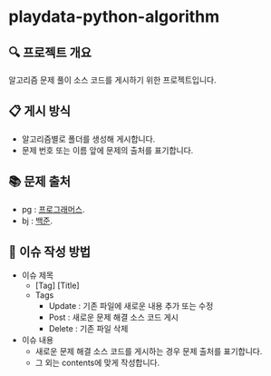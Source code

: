 # playdata-python-algorithm

## :mag: 프로젝트 개요
알고리즘 문제 풀이 소스 코드를 게시하기 위한 프로젝트입니다.

## :clipboard: 게시 방식
- 알고리즘별로 폴더를 생성해 게시합니다.
- 문제 번호 또는 이름 앞에 문제의 출처를 표기합니다.

## :books: 문제 출처
- pg : [프로그래머스](https://school.programmers.co.kr/learn/challenges).
- bj : [백준](https://www.acmicpc.net/).

## :bookmark_tabs: 이슈 작성 방법
- 이슈 제목
  - [Tag] [Title]
  - Tags
    - Update : 기존 파일에 새로운 내용 추가 또는 수정
    - Post : 새로운 문제 해결 소스 코드 게시
    - Delete : 기존 파일 삭제
- 이슈 내용
  - 새로운 문제 해결 소스 코드를 게시하는 경우 문제 출처를 표기합니다.
  - 그 외는 contents에 맞게 작성합니다.